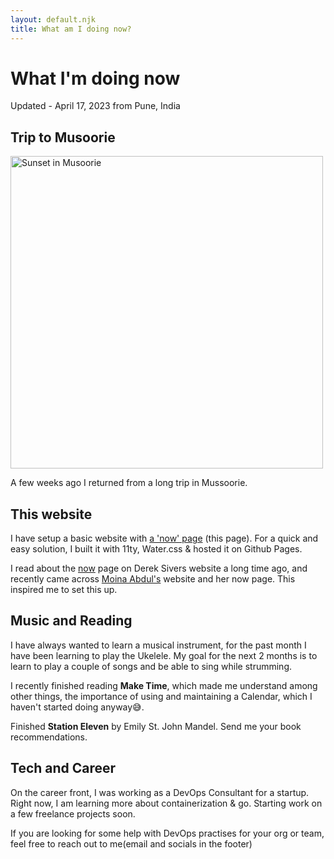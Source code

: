 ```yaml
---
layout: default.njk
title: What am I doing now?
---
```

# What I'm doing now

Updated - April 17, 2023 from Pune, India

## Trip to Musoorie

<img src="../images/musoorie-sunset.jpeg" alt="Sunset in Musoorie" width="500"/>

A few weeks ago I returned from a long trip in Mussoorie.

## This website

I have setup a basic website with <a href="https://nownownow.com/about" target="_blank">a 'now' page</a> (this page). For a quick and easy solution, I built it with 11ty, Water.css & hosted it on Github Pages.

I read about the <a href="https://sive.rs/now" target="_blank">now</a> page on Derek Sivers website a long time ago, and recently came across <a href="https://moinaabdul.com/" target="_blank">Moina Abdul's</a> website and her now page. This inspired me to set this up.

## Music and Reading

I have always wanted to learn a musical instrument, for the past month I have been learning to play the Ukelele. My goal for the next 2 months is to learn to play a couple of songs and be able to sing while strumming.

I recently finished reading **Make Time**, which made me understand among other things, the importance of using and maintaining a Calendar, which I haven't started doing anyway😅.

Finished **Station Eleven** by Emily St. John Mandel. Send me your book recommendations.


## Tech and Career

On the career front, I was working as a DevOps Consultant for a startup. Right now, I am learning more about containerization & go. Starting work on a few freelance projects soon.

If you are looking for some help with DevOps practises for your org or team, feel free to reach out to me(email and socials in the footer)
